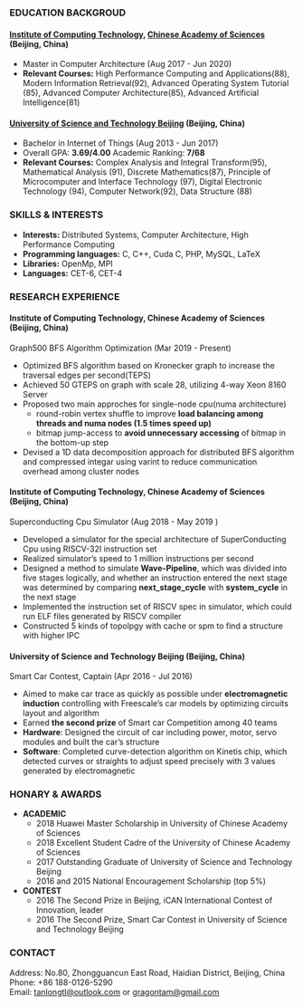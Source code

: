 ### EDUCATION BACKGROUD
#### **[Institute of Computing Technology](http://english.ict.cas.cn/), [Chinese Academy of Sciences](http://english.cas.cn/)** (Beijing, China)
* Master in Computer Architecture              (Aug 2017 - Jun 2020)
* **Relevant Courses:** High Performance Computing and Applications(88), Modern Information Retrieval(92), Advanced Operating System Tutorial (85), Advanced Computer
Architecture(85), Advanced Artificial Intelligence(81)

#### **[University of Science and Technology Beijing](http://en.ustb.edu.cn/)** (Beijing, China) 
* Bachelor in Internet of Things                     (Aug 2013 - Jun 2017)
* Overall GPA: **3.69/4.00**      Academic Ranking: **7/68**
* **Relevant Courses:** Complex Analysis and Integral Transform(95), Mathematical Analysis (91), Discrete Mathematics(87), Principle of
Microcomputer and Interface Technology (97), Digital Electronic Technology (94), Computer Network(92), Data Structure (88)

### SKILLS & INTERESTS
* **Interests:** Distributed Systems, Computer Architecture, High Performance Computing
* **Programming languages:** C, C++, Cuda C, PHP, MySQL, LaTeX
* **Libraries:** OpenMp, MPI
* **Languages:** CET-6, CET-4

### RESEARCH EXPERIENCE
#### Institute of Computing Technology, Chinese Academy of Sciences (Beijing, China)
Graph500 BFS Algorithm Optimization (Mar 2019 - Present)
* Optimized BFS algorithm based on Kronecker graph to increase the traversal edges per second(TEPS)
* Achieved 50 GTEPS on graph with scale 28, utilizing 4-way Xeon 8160 Server
* Proposed two main approches for single-node cpu(numa architecture)
  * round-robin vertex shuffle to improve **load balancing among threads and numa nodes (1.5 times speed up)**
  * bitmap jump-access to **avoid unnecessary accessing** of bitmap in the bottom-up step
* Devised a 1D data decomposition approach for distributed BFS algorithm and compressed integar using varint to reduce
communication overhead among cluster nodes

#### Institute of Computing Technology, Chinese Academy of Sciences (Beijing, China)
Superconducting Cpu Simulator (Aug 2018 - May 2019  )
* Developed a simulator for the special architecture of SuperConducting Cpu using RISCV-32I instruction set
* Realized simulator’s speed to 1 million instructions per second
* Designed a method to simulate **Wave-Pipeline**, which was divided into five stages logically, and whether an instruction
entered the next stage was determined by comparing **next_stage_cycle** with **system_cycle** in the next stage
* Implemented the instruction set of RISCV spec in simulator, which could run ELF files generated by RISCV compiler
* Constructed 5 kinds of topolpgy with cache or spm to find a structure with higher IPC

#### University of Science and Technology Beijing (Beijing, China)
Smart Car Contest, Captain (Apr 2016 - Jul 2016)
* Aimed to make car trace as quickly as possible under **electromagnetic induction** controlling with Freescale’s car models
by optimizing circuits layout and algorithm
* Earned **the second prize** of Smart car Competition among 40 teams
* **Hardware**: Designed the circuit of car including power, motor, servo modules and built the car’s structure
* **Software**: Completed curve-detection algorithm on Kinetis chip, which detected curves or straights to adjust speed
precisely with 3 values generated by electromagnetic

### HONARY & AWARDS
* **ACADEMIC**
  * 2018 Huawei Master Scholarship in University of Chinese Academy of Sciences
  * 2018 Excellent Student Cadre of the University of Chinese Academy of Sciences
  * 2017 Outstanding Graduate of University of Science and Technology Beijing
  * 2016 and 2015 National Encouragement Scholarship (top 5%)
* **CONTEST**
  * 2016 The Second Prize in Beijing, iCAN International Contest of Innovation, leader
  * 2016 The Second Prize, Smart Car Contest in University of Science and Technology Beijing

### CONTACT
Address: No.80, Zhongguancun East Road, Haidian District, Beijing, China  
Phone: +86 188-0126-5290    
Email: tanlongtl@outlook.com or gragontam@gmail.com

